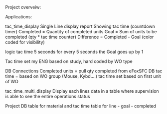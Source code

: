 Project overveiw:



Applications:

tac_time_display
Single Line display report
Showing tac time (countdown timer)
Completed = Quantity of completed units
Goal = Sum of units to be completed (qty * tac time counter)
Difference = Completed - Goal (color coded for visibility)

logic
tac time 5 seconds
for every 5 seconds the Goal goes up by 1

Tac time set my ENG based on study, hard coded by WO type

DB Connections
Completed units = pull qty completed from eFoxSFC DB
tac time = based on WO group (Mouse, Kybd....) tac time set based on first unit of WO

tac_time_multi_display
Display each lines data in a table where supervision is able to see the entire operations status

Project DB
table for material and tac time
table for line - goal - completed
